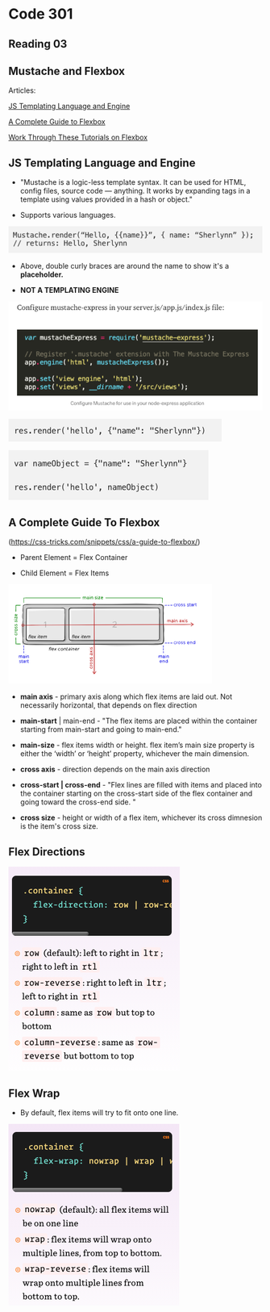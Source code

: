 # Code 301
## Reading 03


## Mustache and Flexbox

Articles:

[JS Templating Language and Engine](https://1sherlynn.medium.com/javascript-templating-language-and-engine-mustache-js-with-node-and-express-f4c2530e73b2)

[A Complete Guide to Flexbox](https://css-tricks.com/snippets/css/a-guide-to-flexbox/)

[Work Through These Tutorials on Flexbox](https://flexboxfroggy.com/)


## JS Templating Language and Engine

- "Mustache is a logic-less template syntax. It can be used for HTML, config files, source code — anything. It works by expanding tags in a template using values provided in a hash or object."

- Supports various languages.

![](2021-02-17-08-30-05.png)


- Above, double curly braces are around the name to show it's a **placeholder.**

- **NOT A TEMPLATING ENGINE**

![](2021-02-17-08-35-05.png)

![](2021-02-17-08-38-33.png)

![](2021-02-17-08-39-03.png)


## A Complete Guide To Flexbox
(https://css-tricks.com/snippets/css/a-guide-to-flexbox/)


- Parent Element = Flex Container

- Child Element = Flex Items

![](2021-02-17-08-42-39.png)

- **main axis** - primary axis along which flex items are laid out. Not necessarily horizontal, that depends on flex direction

- **main-start** | main-end - "The flex items are placed within the container starting from main-start and going to main-end." 

- **main-size** - flex items width or height. flex item’s main size property is either the ‘width’ or ‘height’ property, whichever the main dimension.

- **cross axis** - direction depends on the main axis direction

- **cross-start | cross-end** - "Flex lines are filled with items and placed into the container starting on the cross-start side of the flex container and going toward the cross-end side.
"

- **cross size** - height or width of a flex item, whichever its cross dimnesion is the item's cross size.


## Flex Directions

![](2021-02-17-08-49-24.png)

## Flex Wrap

- By default, flex items will try to fit onto one line.

![](2021-02-17-08-50-09.png)

